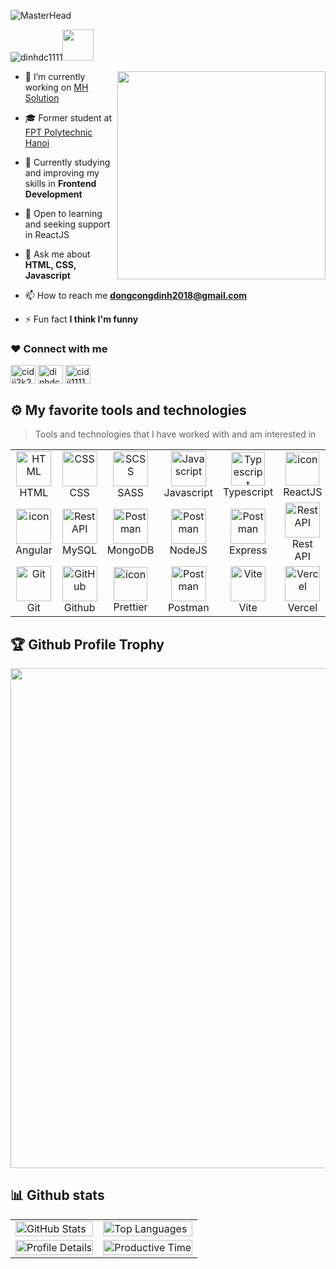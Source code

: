 ![MasterHead](https://res.cloudinary.com/do9rcgv5s/image/upload/v1693832857/pmivhndh66bcwakoxb0w.jpg)
<!-- Vào đây làm gì? -->
<!-- Banner old CiDii: url - https://i.pinimg.com/originals/99/8e/05/998e055aba57c24138220937cc5166ab.gif -->
<p align="left"><img src="https://komarev.com/ghpvc/?username=dinhdc1111&label=Profile%20views&color=orange&style=plastic" alt="dinhdc1111" /><img src="https://media.giphy.com/media/mGcNjsfWAjY5AEZNw6/giphy.gif" width="50"></p><img align="right" src="https://media.giphy.com/media/RoxrLxWSJNqYl8Mbqz/giphy.gif" width="333">
<!-- <img align="right" alt="Code" width="333" src="https://res.cloudinary.com/do9rcgv5s/image/upload/v1693796898/od38aqxofnx2bamqji7c.png"> -->

-   🔭 I’m currently working on [MH Solution](https://mhsolution.vn/)

-   🎓 Former student at [FPT Polytechnic Hanoi](https://caodang.fpt.edu.vn/)
  
-   🌱 Currently studying and improving my skills in **Frontend Development**

-   🤝 Open to learning and seeking support in ReactJS

-   💬 Ask me about **HTML, CSS, Javascript**

-   📫 How to reach me **dongcongdinh2018@gmail.com**

-   ⚡ Fun fact **I think I'm funny**

<h3 align="left">❤ Connect with me</h3>
<p align="left">
  <a href="https://fb.com/cidii2k2" target="_blank"><img align="center" src="https://raw.githubusercontent.com/rahuldkjain/github-profile-readme-generator/master/src/images/icons/Social/facebook.svg" alt="cidii2k2" height="30" width="40" /></a>
  <a href="https://www.instagram.com/cidii1111.dev" target="_blank"><img align="center" src="https://raw.githubusercontent.com/rahuldkjain/github-profile-readme-generator/master/src/images/icons/Social/instagram.svg" alt="dinhdc1111" height="30" width="40" /></a>
  <a href="https://www.linkedin.com/in/dinhdc1111" target="_blank"><img align="center" src="https://raw.githubusercontent.com/rahuldkjain/github-profile-readme-generator/master/src/images/icons/Social/linked-in-alt.svg" alt="cidii1111" height="30" width="40" />
</a>
</p>
<!-- <br> -->

## ⚙️ My favorite tools and technologies
> Tools and technologies that I have worked with and am interested in
<table>
  <tr>
    <td align="center"  width="96">
        <img src="https://skillicons.dev/icons?i=html" width="56" height="56" alt="HTML" />
      <br>HTML
    </td>
    <td align="center" width="96">
        <img src="https://skillicons.dev/icons?i=css" width="56" height="56" alt="CSS" />
      <br>CSS
    </td>
    <td align="center" width="96">
<!--         <img src="https://techstack-generator.vercel.app/sass-icon.svg" alt="SASS" width="56" height="56" /> -->
        <img src="https://skillicons.dev/icons?i=sass" width="56" height="56" alt="SCSS" />
      <br>SASS
    </td>
    <td align="center" width="96">
        <img src="https://techstack-generator.vercel.app/js-icon.svg" alt="Javascript" width="56" height="56" />
      <br>Javascript
    </td>
    <td align="center" width="96">
      <img src="https://techstack-generator.vercel.app/ts-icon.svg" alt="Typescript" width="54" height="54" />
<!--         <img src="https://skillicons.dev/icons?i=ts" width="56" height="56" alt="Typescript" /> -->
      <br>Typescript
    </td>
    <td align="center" width="96">
<!--         <img src="https://techstack-generator.vercel.app/react-icon.svg" alt="icon" width="65" height="65" /> -->
        <img src="https://www.vectorlogo.zone/logos/reactjs/reactjs-icon.svg" alt="icon" width="54" height="54" />
      <br>ReactJS
    </td>
    <td align="center" width="96">
        <img src="https://techstack-generator.vercel.app/redux-icon.svg" alt="icon" width="54" height="54" />
<!--         <img src="https://skillicons.dev/icons?i=redux" alt="icon" width="56" height="56" /> -->
      <br>Redux
    </td>
    <td align="center"  width="96">
        <img src="https://skillicons.dev/icons?i=bootstrap" width="56" height="56" alt="bootstrap" />
      <br>Bootstrap
    </td>
    <td align="center" width="96">
        <img src="https://skillicons.dev/icons?i=tailwind" width="56" height="56" alt="tailwind" />
      <br>Tailwind
    </td>
  </tr>
  <tr>
    </td>
       <td align="center" width="96">
        <img src="https://skillicons.dev/icons?i=angular" alt="icon" width="56" height="56" />
      <br>Angular
    </td>
  <td align="center" width="96">
        <img src="https://skillicons.dev/icons?i=mysql" width="56" height="56" alt="Rest API" />
      <br>MySQL
    </td>
  <td align="center" width="96">
        <img src="https://skillicons.dev/icons?i=mongodb" width="56" height="56" alt="Postman" />
      <br>MongoDB
    </td>
  <td align="center" width="96">
        <img src="https://skillicons.dev/icons?i=nodejs" width="56" height="56" alt="Postman" />
      <br>NodeJS
    </td>
  <td align="center" width="96">
        <img src="https://skillicons.dev/icons?i=express" width="56" height="56" alt="Postman" />
      <br>Express
    </td>
  <td align="center" width="96">
        <img src="https://techstack-generator.vercel.app/restapi-icon.svg" width="56" height="56" alt="Rest API" />
      <br>Rest API
    </td>
  <td align="center" width="96">
        <img src="https://skillicons.dev/icons?i=nestjs" width="56" height="56" alt="nestjs" />
      <br>Nestjs
    </td>
  <td align="center" width="96">
        <img src="https://skillicons.dev/icons?i=php" width="56" height="56" alt="PHP" />
      <br>PHP
    </td>
    <td align="center"  width="96">
        <img src="https://skillicons.dev/icons?i=gitlab" width="56" height="56" alt="GitLab" />
      <br>GitLab
    </td>
  </tr>
 <tr>
   <td align="center" width="96">
        <img src="https://skillicons.dev/icons?i=git" width="56" height="56" alt="Git" />
      <br>Git
    </td>
   <td align="center" width="96">
        <img src="https://skillicons.dev/icons?i=github" width="56" height="56" alt="GitHub" />
      <br>Github
    </td>
   <td align="center" width="96">
        <img src="https://techstack-generator.vercel.app/prettier-icon.svg" alt="icon" width="54" height="54" />
      <br>Prettier
    </td>
   <td align="center" width="96">
        <img src="https://skillicons.dev/icons?i=postman" width="56" height="56" alt="Postman" />
      <br>Postman
    </td>
    <td align="center" width="96">
        <img src="https://skillicons.dev/icons?i=vite" width="56" height="56" alt="Vite" />
      <br>Vite
    </td>
   <td align="center" width="96">
        <img src="https://skillicons.dev/icons?i=vercel" width="56" height="56" alt="Vercel" />
      <br>Vercel
    </td>
    <td align="center" width="96">
        <img src="https://skillicons.dev/icons?i=vscode" width="56" height="56" alt="Vscode" />
      <br>Vscode
    </td>
   <td align="center" width="96">
        <img src="https://skillicons.dev/icons?i=notion" width="56" height="56" alt="Notion" />
      <br>Notion
    </td>
 </tr>
</table>

## 🏆 Github Profile Trophy
<a href="https://github.com/ryo-ma/github-profile-trophy">
  <img width=800 src="https://github-profile-trophy.vercel.app/?username=ryo-ma&column=8&theme=gruvbox&no-frame=true"/>
</a>

## 📊 Github stats
<div> 
<div align="center">
 <table>
  <tr>
    <td>
      <a href="https://github.com/dinhdc1111/github-readme-stats" target="_blank">
        <img width="100%" src="https://github-readme-stats.vercel.app/api?username=dinhdc1111&show_icons=true&show=reviews,discussions_started,discussions_answered&show_owner=true&include_all_commits=true&hide_border=true&title_color=ff6e96&theme=radical" alt="GitHub Stats" />
      </a>
    </td>
    <td>
      <a href="https://github.com/dinhdc1111/github-readme-stats" target="_blank">
        <img width="100%" src="https://github-readme-stats.vercel.app/api/top-langs?username=dinhdc1111&theme=radical&layout=pie&hide_border=true" alt="Top Languages" />
      </a>
    </td>
  </tr>
  <tr>
    <td>
      <a href="https://github.com/dinhdc1111/github-readme-stats" target="_blank">
        <img width="100%" src="https://github-profile-summary-cards.vercel.app/api/cards/profile-details?username=dinhdc1111&theme=radical" alt="Profile Details" />
      </a>
    </td>
    <td>
      <a href="https://github.com/vn7n24fzkq/github-profile-summary-cards" target="_blank">
        <img width="100%" src="https://github-profile-summary-cards.vercel.app/api/cards/productive-time?username=dinhdc1111&theme=radical&utcOffset=8" alt="Productive Time" />
      </a>
    </td>
  </tr>
</table>

</div>
</div>
